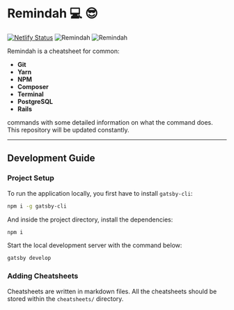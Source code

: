# **Remindah** 💻 😎

[![Netlify Status](https://api.netlify.com/api/v1/badges/ecef9d48-cf2d-4f2d-8aa2-ccd1d9d48aa1/deploy-status)](https://app.netlify.com/sites/remindah/deploys)
![Remindah](https://img.shields.io/github/last-commit/MelodicCrypter/Remindah.svg?style=flat)
![Remindah](https://img.shields.io/github/contributors/MelodicCrypter/Remindah.svg?style=flat-square)

Remindah is a cheatsheet for common:

- **Git**
- **Yarn**
- **NPM**
- **Composer**
- **Terminal**
- **PostgreSQL**
- **Rails**

commands with some detailed information on what the command does. This repository will be updated constantly.

---

## Development Guide

### Project Setup

To run the application locally, you first have to install `gatsby-cli`:

```sh
npm i -g gatsby-cli
```

And inside the project directory, install the dependencies:

```sh
npm i
```

Start the local development server with the command below:

```sh
gatsby develop
```

### Adding Cheatsheets

Cheatsheets are written in markdown files. All the cheatsheets should be stored within the `cheatsheets/` directory.
